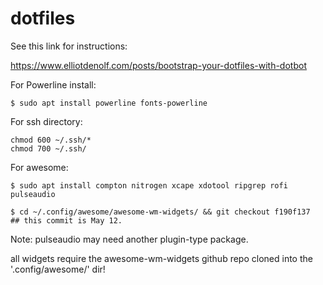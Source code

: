 # dotfiles

See this link for instructions:

https://www.elliotdenolf.com/posts/bootstrap-your-dotfiles-with-dotbot

For Powerline install:

```
$ sudo apt install powerline fonts-powerline
```
For ssh directory:

```
chmod 600 ~/.ssh/*
chmod 700 ~/.ssh/ 
```

For awesome:
```
$ sudo apt install compton nitrogen xcape xdotool ripgrep rofi pulseaudio

$ cd ~/.config/awesome/awesome-wm-widgets/ && git checkout f190f137
## this commit is May 12.

```

Note: pulseaudio may need another plugin-type package.

all widgets require the awesome-wm-widgets github repo cloned into the '.config/awesome/' dir!
